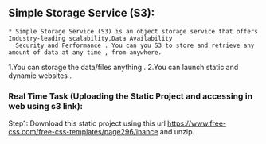 ## Simple Storage Service (S3):

    * Simple Storage Service (S3) is an object storage service that offers Industry-leading scalability,Data Availability
      Security and Performance . You can you S3 to store and retrieve any amount of data at any time , from anywhere.

   1.You can storage the data/files anything .
   2.You can launch static and dynamic websites .

### Real Time Task (Uploading the Static Project and accessing in web using s3 link):

   Step1: Download this static project using this url <https://www.free-css.com/free-css-templates/page296/inance> and unzip.
         
